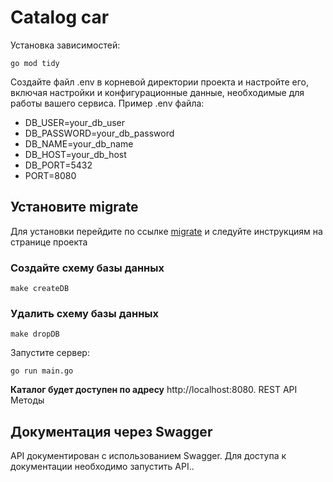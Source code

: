# Catalog car

Установка зависимостей:

    go mod tidy

Создайте файл .env в корневой директории проекта и настройте его, включая настройки и конфигурационные данные, необходимые для работы вашего сервиса. Пример .env файла:

* DB_USER=your_db_user
* DB_PASSWORD=your_db_password
* DB_NAME=your_db_name
* DB_HOST=your_db_host
* DB_PORT=5432
* PORT=8080

## Установите migrate

Для установки перейдите по ссылке [migrate](https://github.com/golang-migrate/migrate/blob/master/cmd/migrate/README.md "сюда") и следуйте инструкциям на странице проекта


### Создайте схему базы данных
    make createDB
### Удалить схему базы данных
    make dropDB

Запустите сервер:

    go run main.go

**Каталог будет доступен по адресу** http://localhost:8080.
REST API Методы

## Документация через Swagger

API документирован с использованием Swagger. Для доступа к документации необходимо запустить API..
